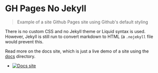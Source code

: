 # GH Pages No Jekyll
> Example of a site Github Pages site using Github's default styling

There is no custom CSS and no Jekyll theme or Liquid syntax is used. However, Jekyll is still run to convert markdown to HTML (a `.nojekyll` file would prevent this.

Read more on the docs site, which is just a live demo of a site using the [docs](/docs) directory.

- [![Docs site](https://img.shields.io/badge/docs-Github%20Pages-blue)](https://michaelcurrin.github.io/gh-pages-no-jekyll/)
